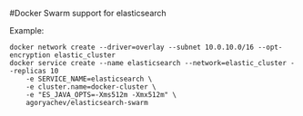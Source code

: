 #Docker Swarm support for elasticsearch

Example:

```
docker network create --driver=overlay --subnet 10.0.10.0/16 --opt-encryption elastic_cluster
docker service create --name elasticsearch --network=elastic_cluster --replicas 10
    -e SERVICE_NAME=elasticsearch \
    -e cluster.name=docker-cluster \
    -e "ES_JAVA_OPTS=-Xms512m -Xmx512m" \
    agoryachev/elasticsearch-swarm
```
